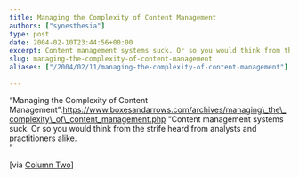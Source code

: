 ```yaml
---
title: Managing the Complexity of Content Management
authors: ["synesthesia"]
type: post
date: 2004-02-10T23:44:56+00:00
excerpt: Content management systems suck. Or so you would think from the strife heard from analysts and practitioners alike.
slug: managing-the-complexity-of-content-management 
aliases: ["/2004/02/11/managing-the-complexity-of-content-management"]

---
```

&#8220;Managing the Complexity of Content Management&#8221;:https://www.boxesandarrows.com/archives/managing\_the\_complexity\_of\_content_management.php <q>Content management systems suck. Or so you would think from the strife heard from analysts and practitioners alike.<br /> </q><!--more-->


  
[via [Column Two][1]]

 [1]: https://www.steptwo.com.au/columntwo/